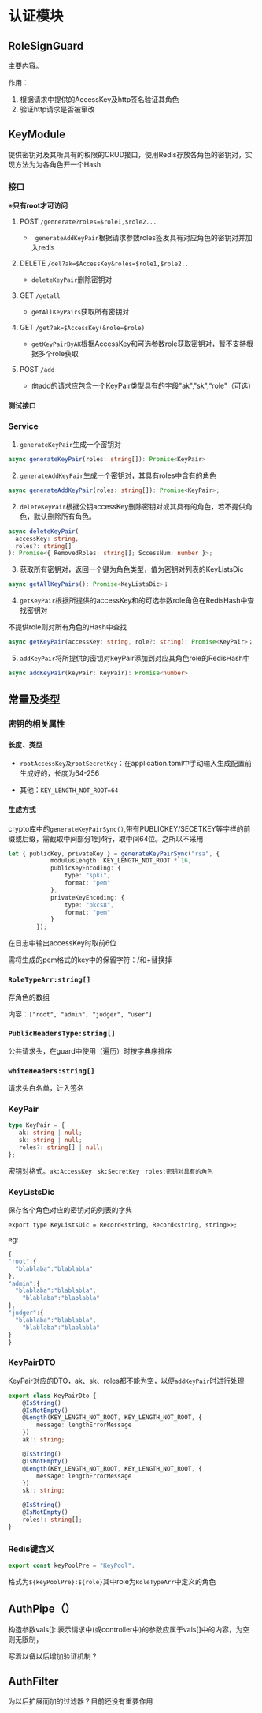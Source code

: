 

# 认证模块

## RoleSignGuard

主要内容。

作用：

1. 根据请求中提供的AccessKey及http签名验证其角色
2. 验证http请求是否被窜改

## KeyModule

提供密钥对及其所具有的权限的CRUD接口，使用Redis存放各角色的密钥对，实现方法为为各角色开一个Hash

### 接口

※**只有root才可访问**

1. POST `/gennerate?roles=$role1,$role2...`

    - ``` generateAddKeyPair```根据请求参数roles签发具有对应角色的密钥对并加入redis

2. DELETE `/del?ak=$AccessKey&roles=$role1,$role2..`

    - `deleteKeyPair`删除密钥对

3. GET `/getall`

    - `getAllKeyPairs`获取所有密钥对

4. GET `/get?ak=$AccessKey(&role=$role)`

    - `getKeyPairByAK`根据AccessKey和可选参数role获取密钥对，暂不支持根据多个role获取

5. POST `/add`

    - 向add的请求应包含一个KeyPair类型具有的字段"ak","sk",“role"（可选）

      [KeyPair的格式]: #KeyPair

#### 测试接口




### Service

1. `generateKeyPair`生成一个密钥对
```typescript
async generateKeyPair(roles: string[]): Promise<KeyPair>
```
2. `generateAddKeyPair`生成一个密钥对，其具有roles中含有的角色

```typescript
async generateAddKeyPair(roles: string[]): Promise<KeyPair>;
```
2. `deleteKeyPair`根据公钥accessKey删除密钥对或其具有的角色，若不提供角色，默认删除所有角色。

```typescript
async deleteKeyPair(
  accessKey: string,
  roles?: string[]
): Promise<{ RemovedRoles: string[]; SccessNum: number }>;
```
3. 获取所有密钥对，返回一个键为角色类型，值为密钥对列表的KeyListsDic

[KeyListsDic]: #KeyListsDic


```typescript
async getAllKeyPairs(): Promise<KeyListsDic>；
```
4. `getKeyPair`根据所提供的accessKey和的可选参数role角色在RedisHash中查找密钥对

不提供role则对所有角色的Hash中查找

```typescript
async getKeyPair(accessKey: string, role?: string): Promise<KeyPair>；
```

5. `addKeyPair`将所提供的密钥对keyPair添加到对应其角色role的RedisHash中

```typescript
async addKeyPair(keyPair: KeyPair): Promise<number>
```



## 常量及类型

### 密钥的相关属性

#### 长度、类型

- `rootAccessKey及rootSecretKey`：在application.toml中手动输入生成配置前生成好的，长度为64-256

- 其他：`KEY_LENGTH_NOT_ROOT=64`


#### 生成方式

crypto库中的`generateKeyPairSync()`,带有PUBLICKEY/SECETKEY等字样的前缀或后缀，需截取中间部分1到4行，取中间64位。之所以不采用

```typescript
let { publicKey, privateKey } = generateKeyPairSync("rsa", {
            modulusLength: KEY_LENGTH_NOT_ROOT * 16,
            publicKeyEncoding: {
                type: "spki",
                format: "pem"
            },
            privateKeyEncoding: {
                type: "pkcs8",
                format: "pem"
            }
        });
```

在日志中输出accessKey时取前6位

需将生成的pem格式的key中的保留字符：/和+替换掉

###  ```RoleTypeArr:string[]```

存角色的数组

内容：```["root", "admin", "judger", "user"]```

### ```PublicHeadersType:string[]```

公共请求头，在guard中使用（遍历）时按字典序排序

### ```whiteHeaders:string[]```

请求头白名单，计入签名

### KeyPair

 ```typescript
type KeyPair = {
    ak: string | null;
    sk: string | null;
    roles?: string[] | null;
};
 ```

密钥对格式。```ak:AccessKey``` ``` sk:SecretKey``` ``` roles:密钥对具有的角色```

### KeyListsDic

保存各个角色对应的密钥对的列表的字典


```typesctipt
export type KeyListsDic = Record<string, Record<string, string>>;
```
eg:

```typescript
{
"root":{
  "blablaba":"blablabla"
},
"admin":{
  "blablaba":"blablabla",
    "blablaba":"blablabla"
},
"judger":{
  "blablaba":"blablabla",
    "blablaba":"blablabla"
}
}
```



### KeyPairDTO

KeyPair对应的DTO，ak、sk、roles都不能为空，以便`addKeyPair`时进行处理

```typescript
export class KeyPairDto {
    @IsString()
    @IsNotEmpty()
    @Length(KEY_LENGTH_NOT_ROOT, KEY_LENGTH_NOT_ROOT, {
        message: lengthErrorMessage
    })
    ak!: string;

    @IsString()
    @IsNotEmpty()
    @Length(KEY_LENGTH_NOT_ROOT, KEY_LENGTH_NOT_ROOT, {
        message: lengthErrorMessage
    })
    sk!: string;

    @IsString()
    @IsNotEmpty()
    roles!: string[];
}

```



### Redis键含义

```typescript
export const keyPoolPre = "KeyPool";
```

格式为``${keyPoolPre}:${role}``其中role为`RoleTypeArr`中定义的角色

## AuthPipe（）

构造参数vals[]: 表示请求中(或controller中)的参数应属于vals[]中的内容，为空则无限制，

写着以备以后增加验证机制？

## AuthFilter

为以后扩展而加的过滤器？目前还没有重要作用

